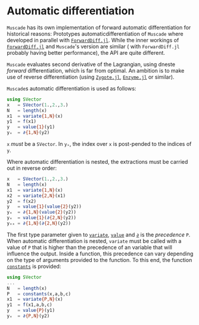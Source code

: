 # Automatic differentiation

`Muscade` has its own implementation of forward automatic differentiation for historical reasons: Prototypes automaticdifferentiation of `Muscade` where developed in parallel with [`ForwardDiff.jl`](https://juliadiff.org/ForwardDiff.jl/stable/).  While the inner workings of [`ForwardDiff.jl`](https://juliadiff.org/ForwardDiff.jl/stable/) and `Muscade`'s version are similar ( with `ForwardDiff.jl` probably having better performance), the API are quite different.

`Muscade` evaluates second derivative of the Lagrangian, using dneste *forward* differentiation, which is far from optimal.  An ambition is to make use of reverse differentiation (using [`Zygote.jl`](https://fluxml.ai/Zygote.jl/latest/), [`Enzyme.jl`](https://docs.sciml.ai/Enzyme/stable/) or similar).

`Muscade`s automatic differentiation is used as follows:

```julia
using SVector
x   = SVector(1.,2.,3.)
N   = length(x)
x1  = variate{1,N}(x)
y1  = f(x1)
y   = value{1}(y1)
yₓ  = ∂{1,N}(y2)    
```

`x` *must* be a `SVector`. In `yₓ`, the index over `x` is post-pended to the indices of `y`.

 Where automatic differentiation is nested, the extractions must be carried out in reverse order:

```julia
x   = SVector(1.,2.,3.)
N   = length(x)
x1  = variate{1,N}(x)
x2  = variate{2,N}(x1)
y2  = f(x2)
y   = value{1}(value{2}(y2))
yₓ  = ∂{1,N}(value{2}(y2))  
yₓ  = value{1}(∂{2,N}(y2))
yₓₓ = ∂{1,N}(∂{2,N}(y2))
```

The first type parameter given to [`variate`](@ref), [`value`](@ref) and [`∂`](@ref) is the *precedence* `P`.  When automatic differentiation is nested, `variate` must be called with a value of `P` that is higher than the precedence of an variable that will influence the output. Inside a function, this precedence can vary depending on the type of arguments provided to the function. To this end, the function [`constants`](@ref) is provided:

```julia
using SVector
...
N   = length(x)
P   = constants(x,a,b,c)
x1  = variate{P,N}(x)
y1  = f(x1,a,b,c)
y   = value{P}(y1)
yₓ  = ∂{P,N}(y2)
```

